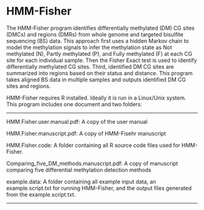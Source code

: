 HMM-Fisher
==========
The HMM-Fisher program identifies differentially methylated (DM) CG sites (DMCs) and regions (DMRs) from whole genome and targeted bisulfite sequencing (BS) data. This approach first uses a hidden Markov chain to model the methylation signals to infer the methylation state as Not methylated (N), Partly methylated (P), and Fully methylated (F) at each CG site for each individual sample. Then the Fisher Exact test is used to identify differentially methylated CG sites. Third, identified DM CG sites are summarized into regions based on their status and distance. This program takes aligned BS data in multiple samples and outputs identified DM CG sites and regions.

HMM-Fisher requires R installed. Ideally it is run in a Linux/Unix system. This program includes one document and two folders:
_____________________________________________________________________________________________________________
HMM.Fisher.user.manual.pdf: A copy of the user manual

HMM.Fisher.manuscript.pdf: A copy of HMM-Fisehr manuscript

HMM.Fisher.code: A folder containing all R source code files used for HMM-Fisher.

Comparing_five_DM_methods.manuscript.pdf: A copy of manuscript comparing five differential methylation detection methods

example.data: A folder containing all example input data, an example.script.txt for running HMM-Fisher, and the output files generated from the example.script.txt.
_____________________________________________________________________________________________________________
